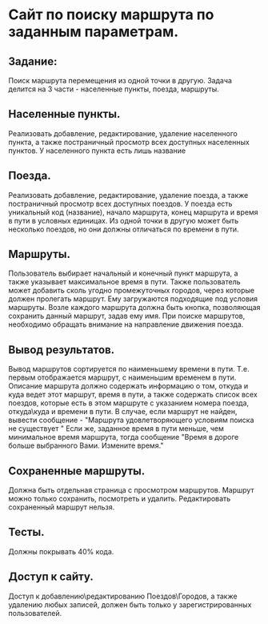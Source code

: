 # Сайт по поиску маршрута по заданным параметрам.

## Задание:
Поиск маршрута перемещения из одной точки в другую. Задача делится на 3 части - населенные пункты, поезда, маршруты.

## Населенные пункты.
Реализовать добавление, редактирование, удаление населенного пункта, а также постраничный просмотр всех доступных населенных пунктов. У населенного пункта есть лишь название

## Поезда.
Реализовать добавление, редактирование, удаление поезда, а также постраничный просмотр всех доступных поездов. У поезда есть уникальный код (название), начало маршрута, конец маршрута и время в пути в условных единицах. Из одной точки в другую может быть несколько поездов, но они должны отличаться по времени в пути.

## Маршруты.
Пользователь выбирает начальный и конечный пункт маршрута, а также указывает максимальное время в пути. Также пользователь может добавить сколь угодно промежуточных городов, через которые должен пролегать маршрут. Ему загружаются подходящие под условия маршруты. Возле каждого маршрута должна быть кнопка, позволяющая сохранить данный маршрут, задав ему имя. При поиске маршрутов, необходимо обращать внимание на направление движения поезда.

## Вывод результатов.
Вывод маршрутов сортируется по наименьшему времени в пути. Т.е. первым отображается маршрут, с наименьшим временем в пути. Описание маршрута должно содержать информацию о том, откуда и куда ведет этот маршрут, время в пути, а также содержать список всех поездов, которые есть в этом маршруте с указанием номера поезда, откуда\куда и времени в пути.
В случае, если маршрут не найден, вывести сообщение - "Маршрута удовлетворяющего условиям поиска не существует " Если же,  заданное время в пути меньше, чем минимальное время маршрута, тогда сообщение "Время в дороге больше выбранного Вами. Измените время."

## Сохраненные маршруты.
Должна быть отдельная страница с просмотром маршрутов. Маршрут можно только сохранить, посмотреть и удалить. Редактировать сохраненный маршрут нельзя.

## Тесты.
Должны покрывать 40% кода.

## Доступ к сайту.
Доступ к добавлению\редактированию Поездов\Городов, а также  удалению любых записей, должен быть только у зарегистрированных пользователей.